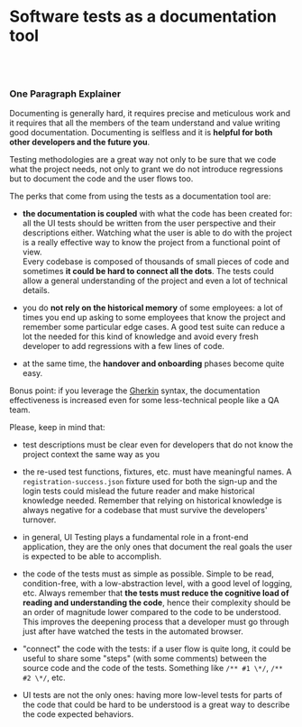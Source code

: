 # Software tests as a documentation tool

<br/><br/>

### One Paragraph Explainer

Documenting is generally hard, it requires precise and meticulous work and it requires that all the members of the team understand and value writing good documentation. Documenting is selfless and it is **helpful for both other developers and the future you**.

Testing methodologies are a great way not only to be sure that we code what the project needs, not only to grant we do not introduce regressions but to document the code and the user flows too.

The perks that come from using the tests as a documentation tool are:

- **the documentation is coupled** with what the code has been created for: all the UI tests should be written from the user perspective and their descriptions either. Watching what the user is able to do with the project is a really effective way to know the project from a functional point of view.<br>Every codebase is composed of thousands of small pieces of code and sometimes **it could be hard to connect all the dots**. The tests could allow a general understanding of the project and even a lot of technical details.

  <!-- TODO: add a link to the blackbox testing chapter -->

- you do **not rely on the historical memory** of some employees: a lot of times you end up asking to some employees that know the project and remember some particular edge cases. A good test suite can reduce a lot the needed for this kind of knowledge and avoid every fresh developer to add regressions with a few lines of code.

- at the same time, the **handover and onboarding** phases become quite easy.

Bonus point: if you leverage the [Gherkin](https://cucumber.io/docs/gherkin/reference/) syntax, the documentation effectiveness is increased even for some less-technical people like a QA team.

Please, keep in mind that:

- test descriptions must be clear even for developers that do not know the project context the same way as you

- the re-used test functions, fixtures, etc. must have meaningful names. A `registration-success.json` fixture used for both the sign-up and the login tests could mislead the future reader and make historical knowledge needed. Remember that relying on historical knowledge is always negative for a codebase that must survive the developers' turnover.

- in general, UI Testing plays a fundamental role in a front-end application, they are the only ones that document the real goals the user is expected to be able to accomplish.

- the code of the tests must as simple as possible. Simple to be read, condition-free, with a low-abstraction level, with a good level of logging, etc. Always remember that **the tests must reduce the cognitive load of reading and understanding the code**, hence their complexity should be an order of magnitude lower compared to the code to be understood. This improves the deepening process that a developer must go through just after have watched the tests in the automated browser.

  <!-- TODO: add a link to the chapter that speaks about why the test code must be simple -->

- "connect" the code with the tests: if a user flow is quite long, it could be useful to share some "steps" (with some comments) between the source code and the code of the tests. Something like `/** #1 \*/`, `/** #2 \*/`, etc.

- UI tests are not the only ones: having more low-level tests for parts of the code that could be hard to be understood is a great way to describe the code expected behaviors.
